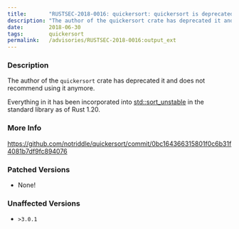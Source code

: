 ```yaml
---
title:       "RUSTSEC-2018-0016: quickersort: quickersort is deprecated and unmaintained"
description: "The author of the quickersort crate has deprecated it and does not recommend using it anymore. Everything in it has been incorporated into stdsortunstable in the standard library as of Rust 1.20. stdsortunstable httpsdoc.rustlang.orgstablestdprimitive.slice.htmlmethod.sortunstable"
date:        2018-06-30
tags:        quickersort
permalink:   /advisories/RUSTSEC-2018-0016:output_ext
---
```


### Description

The author of the `quickersort` crate has deprecated it and does not recommend using it anymore.

Everything in it has been incorporated into [std::sort_unstable] in the standard library as of Rust 1.20.

[std::sort_unstable]: https://doc.rust-lang.org/stable/std/primitive.slice.html#method.sort_unstable

### More Info

<https://github.com/notriddle/quickersort/commit/0bc164366315801f0c6b31f4081b7df9fc894076>

### Patched Versions

- None!


### Unaffected Versions

- `>3.0.1`
